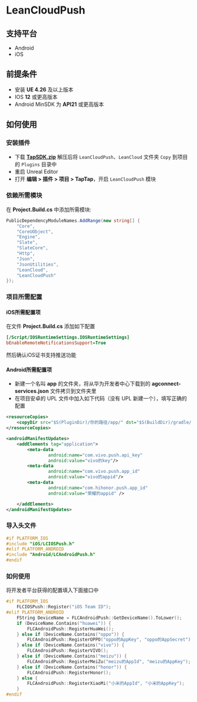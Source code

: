 # LeanCloudPush

## 支持平台

* Android
* iOS

## 前提条件

* 安装 **UE 4.26** 及以上版本
* IOS **12** 或更高版本 
* Android MinSDK 为 **API21** 或更高版本


## 如何使用

### 安装插件

* 下载 **[TapSDK.zip](https://github.com/taptap/TapSDK-UE4/releases)** 解压后将 `LeanCloudPush`、`LeanCloud` 文件夹 `Copy` 到项目的 `Plugins` 目录中
* 重启 Unreal Editor
* 打开 **编辑 > 插件 > 项目 > TapTap**，开启 `LeanCloudPush` 模块

### 依赖所需模块
在 **Project.Build.cs** 中添加所需模块:
```c#
PublicDependencyModuleNames.AddRange(new string[] { 
    "Core",
    "CoreUObject",
    "Engine",
    "Slate",
    "SlateCore",
    "Http",
    "Json",
    "JsonUtilities",
    "LeanCloud",
    "LeanCloudPush"
});
```

### 项目所需配置

#### iOS所需配置项
在文件 **Project.Build.cs** 添加如下配置

```ini
[/Script/IOSRuntimeSettings.IOSRuntimeSettings]
bEnableRemoteNotificationsSupport=True
```

然后确认iOS证书支持推送功能

#### Android所需配置项

* 新建一个名叫 **app** 的文件夹，将从华为开发者中心下载到的 **agconnect-services.json** 文件拷贝到文件夹里
* 在项目安卓的 UPL 文件中加入如下代码（没有 UPL 新建一个），填写正确的配置

```xml
<resourceCopies>
    <copyDir src="$S(PluginDir)/你的路径/app/" dst="$S(BuildDir)/gradle/app/" />
</resourceCopies>

<androidManifestUpdates>
    <addElements tag="application">
        <meta-data
                android:name="com.vivo.push.api_key"
                android:value="vivo的key"/>
        <meta-data
                android:name="com.vivo.push.app_id"
                android:value="vivo的appid"/>
        <meta-data
                android:name="com.hihonor.push.app_id"
                android:value="荣耀的appid" />

    </addElements>
</androidManifestUpdates>
 ```

### 导入头文件
```cpp
#if PLATFORM_IOS
#include "iOS/LCIOSPush.h"
#elif PLATFORM_ANDROID
#include "Android/LCAndroidPush.h"
#endif
```

### 如何使用

将开发者平台获得的配置填入下面接口中
```cpp
#if PLATFORM_IOS
	FLCIOSPush::Register("iOS Team ID");
#elif PLATFORM_ANDROID
	FString DeviceName = FLCAndroidPush::GetDeviceName().ToLower();
	if (DeviceName.Contains("huawei")) {
		FLCAndroidPush::RegisterHuaWei();
	} else if (DeviceName.Contains("oppo")) {
		FLCAndroidPush::RegisterOPPO("oppo的AppKey", "oppo的AppSecret");
	} else if (DeviceName.Contains("vivo")) {
		FLCAndroidPush::RegisterVIVO();
	} else if (DeviceName.Contains("meizu")) {
		FLCAndroidPush::RegisterMeiZu("meizu的AppId", "meizu的AppKey");
	} else if (DeviceName.Contains("honor")) {
		FLCAndroidPush::RegisterHonor();
	} else {
		FLCAndroidPush::RegisterXiaoMi("小米的AppId", "小米的AppKey");
	}
#endif
```

